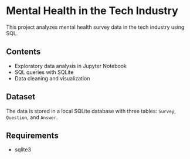 # Mental Health in the Tech Industry

This project analyzes mental health survey data in the tech industry using SQL.

## Contents
- Exploratory data analysis in Jupyter Notebook
- SQL queries with SQLite
- Data cleaning and visualization

## Dataset
The data is stored in a local SQLite database with three tables: `Survey`, `Question`, and `Answer`.

## Requirements
- sqlite3
